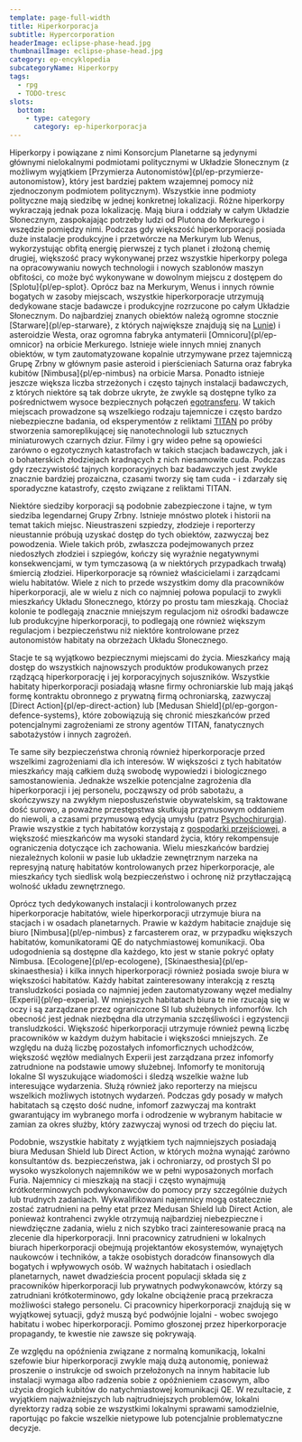 ```yaml
---
template: page-full-width
title: Hiperkorporacja
subtitle: Hypercorporation
headerImage: eclipse-phase-head.jpg
thumbnailImage: eclipse-phase-head.jpg
category: ep-encyklopedia
subcategoryName: Hiperkorpy
tags:
  - rpg
  - TODO-tresc
slots:
  bottom:
    - type: category
      category: ep-hiperkorporacja
---
```

Hiperkorpy i powiązane z nimi Konsorcjum Planetarne są jedynymi głównymi nielokalnymi podmiotami politycznymi w Układzie Słonecznym (z możliwym wyjątkiem [Przymierza Autonomistów]{pl/ep-przymierze-autonomistow}, który jest bardziej paktem wzajemnej pomocy niż zjednoczonym podmiotem politycznym). Wszystkie inne podmioty polityczne mają siedzibę w jednej konkretnej lokalizacji. Różne hiperkorpy wykraczają jednak poza lokalizację. Mają biura i oddziały w całym Układzie Słonecznym, zaspokajając potrzeby ludzi od Plutona do Merkurego i wszędzie pomiędzy nimi. Podczas gdy większość hiperkorporacji posiada duże instalacje produkcyjne i przetwórcze na Merkurym lub Wenus, wykorzystując obfitą energię pierwszej z tych planet i złożoną chemię drugiej, większość pracy wykonywanej przez wszystkie hiperkorpy polega na opracowywaniu nowych technologii i nowych szablonów maszyn obfitości, co może być wykonywane w dowolnym miejscu z dostępem do [Splotu]{pl/ep-splot}. Oprócz baz na Merkurym, Wenus i innych równie bogatych w zasoby miejscach, wszystkie hiperkorporacje utrzymują dedykowane stacje badawcze i produkcyjne rozrzucone po całym Układzie Słonecznym. Do najbardziej znanych obiektów należą ogromne stocznie [Starware]{pl/ep-starware}, z których największe znajdują się na [Lunie](#)) i asteroidzie Westa, oraz ogromna fabryka antymaterii [Omnicoru]{pl/ep-omnicor} na orbicie Merkurego. Istnieje wiele innych mniej znanych obiektów, w tym zautomatyzowane kopalnie utrzymywane przez tajemniczą Grupę Zrbny w głównym pasie asteroid i pierścieniach Saturna oraz fabryka kubitów [Nimbusa]{pl/ep-nimbus} na orbicie Marsa. Ponadto istnieje jeszcze większa liczba strzeżonych i często tajnych instalacji badawczych, z których niektóre są tak dobrze ukryte, że zwykle są dostępne tylko za pośrednictwem wysoce bezpiecznych połączeń [egotransferu](#). W takich miejscach prowadzone są wszelkiego rodzaju tajemnicze i często bardzo niebezpieczne badania, od eksperymentów z reliktami [TITAN](#) po próby stworzenia samoreplikującej się nanotechnologii lub sztucznych miniaturowych czarnych dziur. Filmy i gry wideo pełne są opowieści zarówno o egzotycznych katastrofach w takich stacjach badawczych, jak i o bohaterskich złodziejach kradnących z nich niesamowite cuda. Podczas gdy rzeczywistość tajnych korporacyjnych baz badawczych jest zwykle znacznie bardziej prozaiczna, czasami tworzy się tam cuda - i zdarzały się sporadyczne katastrofy, często związane z reliktami TITAN.

Niektóre siedziby korporacji są podobnie zabezpieczone i tajne, w tym siedziba legendarnej Grupy Zrbny. Istnieje mnóstwo plotek i historii na temat takich miejsc. Nieustraszeni szpiedzy, złodzieje i reporterzy nieustannie próbują uzyskać dostęp do tych obiektów, zazwyczaj bez powodzenia. Wiele takich prób, zwłaszcza podejmowanych przez niedoszłych złodziei i szpiegów, kończy się wyraźnie negatywnymi konsekwencjami, w tym tymczasową (a w niektórych przypadkach trwałą) śmiercią złodziei. Hiperkorporacje są również właścicielami i zarządcami wielu habitatów. Wiele z nich to przede wszystkim domy dla pracowników hiperkorporacji, ale w wielu z nich co najmniej połowa populacji to zwykli mieszkańcy Układu Słonecznego, którzy po prostu tam mieszkają. Chociaż kolonie te podlegają znacznie mniejszym regulacjom niż ośrodki badawcze lub produkcyjne hiperkorporacji, to podlegają one również większym regulacjom i bezpieczeństwu niż niektóre kontrolowane przez autonomistów habitaty na obrzeżach Układu Słonecznego.

Stacje te są wyjątkowo bezpiecznymi miejscami do życia. Mieszkańcy mają dostęp do wszystkich najnowszych produktów produkowanych przez rządzącą hiperkorporację i jej korporacyjnych sojuszników. Wszystkie habitaty hiperkorporacji posiadają własne firmy ochroniarskie lub mają jakąś formę kontraktu obronnego z prywatną firmą ochroniarską, zazwyczaj [Direct Action]{pl/ep-direct-action} lub [Medusan Shield]{pl/ep-gorgon-defence-systems}, które zobowiązują się chronić mieszkańców przed potencjalnymi zagrożeniami ze strony agentów TITAN, fanatycznych sabotażystów i innych zagrożeń.

Te same siły bezpieczeństwa chronią również hiperkorporacje przed wszelkimi zagrożeniami dla ich interesów. W większości z tych habitatów mieszkańcy mają całkiem dużą swobodę wypowiedzi i biologicznego samostanowienia. Jednakże wszelkie potencjalne zagrożenia dla hiperkorporacji i jej personelu, począwszy od prób sabotażu, a skończywszy na zwykłym nieposłuszeństwie obywatelskim, są traktowane dość surowo, a poważne przestępstwa skutkują przymusowym oddaniem do niewoli, a czasami przymusową edycją umysłu (patrz [Psychochirurgia](#)). Prawie wszystkie z tych habitatów korzystają z [gospodarki przejściowej](#), a większość mieszkańców ma wysoki standard życia, który rekompensuje ograniczenia dotyczące ich zachowania. Wielu mieszkańców bardziej niezależnych kolonii w pasie lub układzie zewnętrznym narzeka na represyjną naturę habitatów kontrolowanych przez hiperkorporacje, ale mieszkańcy tych siedlisk wolą bezpieczeństwo i ochronę niż przytłaczającą wolność układu zewnętrznego.

Oprócz tych dedykowanych instalacji i kontrolowanych przez hiperkorporacje habitatów, wiele hiperkorporacji utrzymuje biura na stacjach i w osadach planetarnych. Prawie w każdym habitacie znajduje się biuro [Nimbusa]{pl/ep-nimbus} z farcasterem oraz, w przypadku większych habitatów, komunikatorami QE do natychmiastowej komunikacji. Oba udogodnienia są dostępne dla każdego, kto jest w stanie pokryć opłaty Nimbusa. [Ecologene]{pl/ep-ecologene}, [Skinaesthesia]{pl/ep-skinaesthesia} i kilka innych hiperkorporacji również posiada swoje biura w większości habitatów. Każdy habitat zainteresowany interakcją z resztą transludzkości posiada co najmniej jeden zautomatyzowany węzeł medialny [Experii]{pl/ep-experia]. W mniejszych habitatach biura te nie rzucają się w oczy i są zarządzane przez ograniczone SI lub służebnych infomorfów. Ich obecność jest jednak niezbędna dla utrzymania szczęśliwości i egzystencji transludzkości. Większość hiperkorporacji utrzymuje również pewną liczbę pracowników w każdym dużym habitacie i większości mniejszych. Ze względu na dużą liczbę pozostałych infomorficznych uchodźców, większość węzłów medialnych Experii jest zarządzana przez infomorfy zatrudnione na podstawie umowy służebnej. Infomorfy te monitorują lokalne SI wyszukujące wiadomości i śledzą wszelkie ważne lub interesujące wydarzenia. Służą również jako reporterzy na miejscu wszelkich możliwych istotnych wydarzeń. Podczas gdy posady w małych habitatach są często dość nudne, infomorf zazwyczaj ma kontrakt gwarantujący im wybranego morfa i odrodzenie w wybranym habitacie w zamian za okres służby, który zazwyczaj wynosi od trzech do pięciu lat.

Podobnie, wszystkie habitaty z wyjątkiem tych najmniejszych posiadają biura Medusan Shield lub Direct Action, w których można wynająć zarówno konsultantów ds. bezpieczeństwa, jak i ochroniarzy, od prostych SI po wysoko wyszkolonych najemników we w pełni wyposażonych morfach Furia. Najemnicy ci mieszkają na stacji i często wynajmują krótkoterminowych podwykonawców do pomocy przy szczególnie dużych lub trudnych zadaniach. Wykwalifikowani najemnicy mogą ostatecznie zostać zatrudnieni na pełny etat przez Medusan Shield lub Direct Action, ale ponieważ kontrahenci zwykle otrzymują najbardziej niebezpieczne i niewdzięczne zadania, wielu z nich szybko traci zainteresowanie pracą na zlecenie dla hiperkorporacji. Inni pracownicy zatrudnieni w lokalnych biurach hiperkorporacji obejmują projektantów ekosystemów, wynajętych naukowców i techników, a także osobistych doradców finansowych dla bogatych i wpływowych osób. W ważnych habitatach i osiedlach planetarnych, nawet dwadzieścia procent populacji składa się z pracowników hiperkorporacji lub prywatnych podwykonawców, którzy są zatrudniani krótkoterminowo, gdy lokalne obciążenie pracą przekracza możliwości stałego personelu. Ci pracownicy hiperkorporacji znajdują się w wyjątkowej sytuacji, gdyż muszą być podwójnie lojalni - wobec swojego habitatu i wobec hiperkorporacji. Pomimo głoszonej przez hiperkorporacje propagandy, te kwestie nie zawsze się pokrywają.

Ze względu na opóźnienia związane z normalną komunikacją, lokalni szefowie biur hiperkorporacji zwykle mają dużą autonomię, ponieważ proszenie o instrukcje od swoich przełożonych na innym habitacie lub instalacji wymaga albo radzenia sobie z opóźnieniem czasowym, albo użycia drogich kubitów do natychmiastowej komunikacji QE. W rezultacie, z wyjątkiem najważniejszych lub najtrudniejszych problemów, lokalni dyrektorzy radzą sobie ze wszystkimi lokalnymi sprawami samodzielnie, raportując po fakcie wszelkie nietypowe lub potencjalnie problematyczne decyzje.